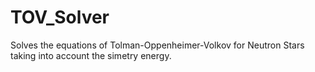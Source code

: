 # TOV_Solver
Solves the equations of Tolman-Oppenheimer-Volkov for Neutron Stars taking into account the simetry energy.
